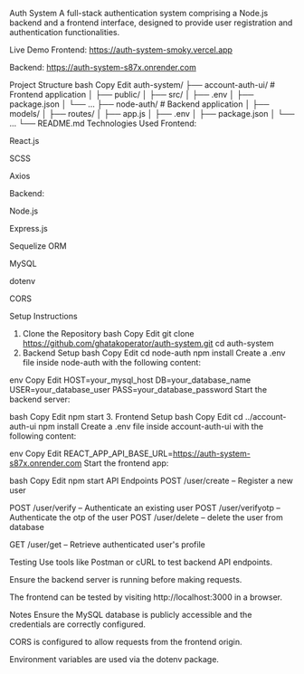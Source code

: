 Auth System
A full-stack authentication system comprising a Node.js backend and a frontend interface, designed to provide user registration and authentication functionalities.

Live Demo
Frontend: https://auth-system-smoky.vercel.app

Backend: https://auth-system-s87x.onrender.com

Project Structure
bash
Copy
Edit
auth-system/
├── account-auth-ui/      # Frontend application
│   ├── public/
│   ├── src/
│   ├── .env
│   ├── package.json
│   └── ...
├── node-auth/            # Backend application
│   ├── models/
│   ├── routes/
│   ├── app.js
│   ├── .env
│   ├── package.json
│   └── ...
└── README.md
Technologies Used
Frontend:

React.js

SCSS

Axios

Backend:

Node.js

Express.js

Sequelize ORM

MySQL

dotenv

CORS

Setup Instructions
1. Clone the Repository
bash
Copy
Edit
git clone https://github.com/ghatakoperator/auth-system.git
cd auth-system
2. Backend Setup
bash
Copy
Edit
cd node-auth
npm install
Create a .env file inside node-auth with the following content:

env
Copy
Edit
HOST=your_mysql_host
DB=your_database_name
USER=your_database_user
PASS=your_database_password
Start the backend server:

bash
Copy
Edit
npm start
3. Frontend Setup
bash
Copy
Edit
cd ../account-auth-ui
npm install
Create a .env file inside account-auth-ui with the following content:

env
Copy
Edit
REACT_APP_API_BASE_URL=https://auth-system-s87x.onrender.com
Start the frontend app:

bash
Copy
Edit
npm start
API Endpoints
POST /user/create – Register a new user

POST /user/verify – Authenticate an existing user
POST /user/verifyotp – Authenticate the otp of the user
POST /user/delete – delete the user from database

GET /user/get – Retrieve authenticated user's profile

Testing
Use tools like Postman or cURL to test backend API endpoints.

Ensure the backend server is running before making requests.

The frontend can be tested by visiting http://localhost:3000 in a browser.

Notes
Ensure the MySQL database is publicly accessible and the credentials are correctly configured.

CORS is configured to allow requests from the frontend origin.

Environment variables are used via the dotenv package.
